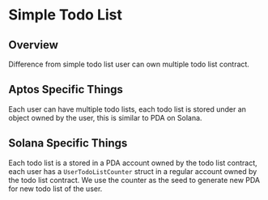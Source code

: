 # Simple Todo List

## Overview

Difference from simple todo list user can own multiple todo list contract.

## Aptos Specific Things

Each user can have multiple todo lists, each todo list is stored under an object owned by the user, this is similar to PDA on Solana.

## Solana Specific Things

Each todo list is a stored in a PDA account owned by the todo list contract, each user has a `UserTodoListCounter` struct in a regular account owned by the todo list contract. We use the counter as the seed to generate new PDA for new todo list of the user.
